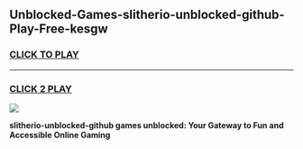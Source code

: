 
## Unblocked-Games-slitherio-unblocked-github-Play-Free-kesgw
<h3>
<a href="https://premium76.site?title=slitherio-unblocked-github&ref=19M">CLICK TO PLAY</a></h3>
<hr>

<h3>
<a href="https://premium76.site?title=slitherio-unblocked-github&ref=19M">CLICK 2 PLAY</a>
  
</h3>

<a href="https://premium76.site?title=slitherio-unblocked-github&ref=19M"><img src="https://clearcache.store/games.png"></a>


**slitherio-unblocked-github games unblocked: Your Gateway to Fun and Accessible Online Gaming**
